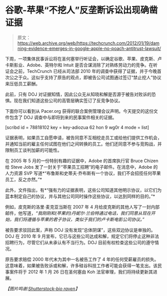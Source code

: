# 谷歌-苹果“不挖人”反垄断诉讼出现确凿证据

> 原文：<https://web.archive.org/web/https://techcrunch.com/2012/01/19/damning-evidence-emerges-in-google-apple-no-poach-antitrust-lawsuit/>

下周，一项集体民事诉讼将在圣何塞举行听证会，以确定谷歌、苹果、皮克斯、卢卡斯影业、Adobe、英特尔和 Intuit 是否合谋消除了对熟练劳动力的竞争。在听证会之前，TechCrunch 已经从司法部 2010 年的调查中获得了证据，并于今晚首次公之于众。这似乎支持了原告的观点，即被告公司试图通过签订“禁止挖人”协议来压低员工薪酬。

此前，只有 DOJ 对证据知情，因此公众无从知晓和解是否源于被告对败诉的恐惧。现在我们知道这些公司的高管层确实签订了反竞争协议。

下面你可以看到从 Pacer.org 获得的联合案例管理会议声明。今天提交的这份文件包含了 DOJ 调查中与即将到来的民事案件相关的证据。

[scribd id = 78818102 key = key-adiozua 62 hon 9 wg0r 4 mode = list]

证据表明，如果员工自愿申请，被告同意不互相挖走员工或给他们提供工作机会，并通知当前的雇主任何试图在他们之间转换的员工。他们还同意不参与竞购战，并限制员工谈判加薪的可能性。

在 2005 年 5 月的一份特别有趣的证据中，Adobe 的首席执行官 Bruce Chizen 给 Steve Jobs 发了一封关于“苹果员工招聘”的电子邮件。在消息中，Adobe 的人力资源 SVP 写道*“布鲁斯和史蒂夫·乔布斯有一个协议，我们不会招揽任何苹果员工，反之亦然。”*

此外，文件指出，有*“强有力的证据表明，这些公司知道其他明示协议，以它们为蓝本制定自己的协议，并与其他公司同时操作这些协议，以达到同样的目的。”*

例如，皮克斯的洛里·麦克亚当斯在 2007 年 4 月给皮克斯的其他人写了一封内部邮件，他写道，*“我刚刚和(苹果的)丹妮尔·兰伯特通过电话，我们同意从现在开始，我们将遵循与苹果的君子协议，类似于我们的卢卡斯电影公司协议。”*

被告要求驳回此案，声称 DOJ 没有发现“总体阴谋”，这些双边协议是单独的。DOJ 在 2010 年 9 月宣布，它已与这些公司达成和解，规定它们将停止这种非法招聘行为，尽管它们从未承认有不当行为。DOJ 目前有权检查这些公司的遵守情况。

原告要求赔偿 2000 年代末为其中一名被告工作了 4 年的任何受薪雇员的损失。这意味着，如果被告败诉或和解，许多硅谷科技工作者可能会获得一笔支出。该民事案件将于 2012 年 1 月 26 日在圣何塞由 Koh 法官审理，我们将持续更新其进展。

*【图片鸣谢:[Shutterstock-bio raven](https://web.archive.org/web/20230316205856/http://www.shutterstock.com/gallery-144271p1.html)】*